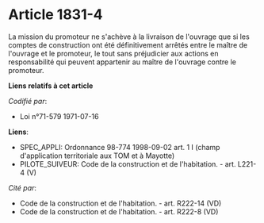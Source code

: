 # Article 1831-4

La mission du promoteur ne s'achève à la livraison de l'ouvrage que si les comptes de construction ont été définitivement
arrêtés entre le maître de l'ouvrage et le promoteur, le tout sans préjudicier aux actions en responsabilité qui peuvent
appartenir au maître de l'ouvrage contre le promoteur.

**Liens relatifs à cet article**

_Codifié par_:

  - Loi n°71-579 1971-07-16

**Liens**:

  - SPEC_APPLI: Ordonnance 98-774 1998-09-02 art. 1 I (champ d'application territoriale aux TOM et à Mayotte)
  - PILOTE_SUIVEUR: Code de la construction et de l'habitation. - art. L221-4 (V)

_Cité par_:

  - Code de la construction et de l'habitation. - art. R222-14 (VD)
  - Code de la construction et de l'habitation. - art. R222-8 (VD)
